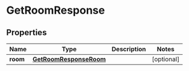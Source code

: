 

# GetRoomResponse


## Properties

| Name | Type | Description | Notes |
|------------ | ------------- | ------------- | -------------|
|**room** | [**GetRoomResponseRoom**](GetRoomResponseRoom.md) |  |  [optional] |



